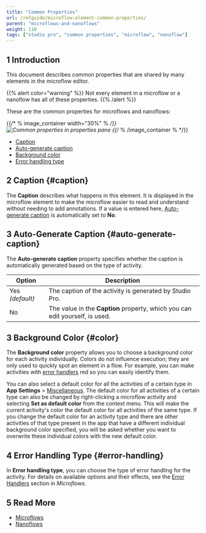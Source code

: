 ```yaml
---
title: "Common Properties"
url: /refguide/microflow-element-common-properties/
parent: "microflows-and-nanoflows"
weight: 110
tags: ["studio pro", "common properties", "microflow", "nanoflow"]
---
```


## 1 Introduction

This document describes common properties that are shared by many elements in the microflow editor.

{{% alert color="warning" %}}
Not every element in a microflow or a nanoflow has all of these properties.
{{% /alert %}}

These are the common properties for microflows and nanoflows:

{{/* % image_container width="30%" % */}}
![Common properties in properties pane](/attachments/refguide/modeling/application-logic/microflows-and-nanoflows/microflow-element-common-properties/microflow-element-common-properties.png)
{{/* % /image_container % */}}


* [Caption](#caption)
* [Auto-generate caption](#auto-generate-caption)
* [Background color](#color)
* [Error handling type](#error-handling)

## 2 Caption {#caption}

The **Caption** describes what happens in this element. It is displayed in the microflow element to make the microflow easier to read and understand without needing to add annotations. If a value is entered here, [Auto-generate caption](#auto-generate-caption) is automatically set to **No**.

## 3 Auto-Generate Caption {#auto-generate-caption}

The **Auto-generate caption** property specifies whether the caption is automatically generated based on the type of activity.

| Option | Description |
| --- | --- |
| Yes  *(default)* | The caption of the activity is generated by Studio Pro. |
| No | The value in the **Caption** property, which you can edit yourself, is used. |

## 3 Background Color {#color}

The **Background color** property allows you to choose a background color for each activity individually. Colors do not influence execution; they are only used to quickly spot an element in a flow. For example, you can make activities with [error handlers](error-event#errorhandlers) red so you can easily identify them.

You can also select a default color for all the activities of a certain type in **App Settings** > [Miscellaneous](project-settings#miscellaneous). The default color for all activities of a certain type can also be changed by right-clicking a microflow activity and selecting **Set as default color** from the context menu. This will make the current activity's color the default color for all activities of the same type. If you change the default color for an activity type and there are other activities of that type present in the app that have a different individual background color specified, you will be asked whether you want to overwrite these individual colors with the new default color.

## 4 Error Handling Type {#error-handling}

In **Error handling type**, you can choose the type of error handling for the activity. For details on available options and their effects, see the [Error Handlers](error-event#errorhandlers) section in *Microflows*.

## 5 Read More

* [Microflows](microflows)
* [Nanoflows](nanoflows)
